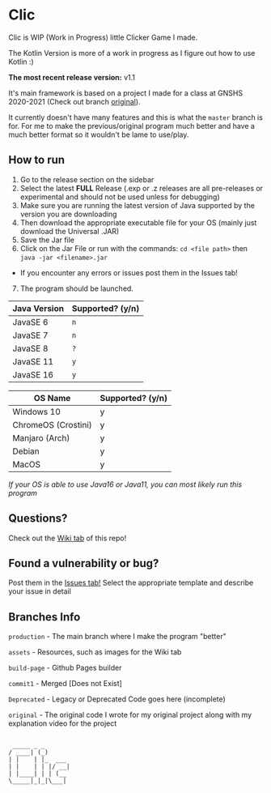 # Clic

Clic is WIP (Work in Progress) little Clicker Game I made.

The Kotlin Version is more of a work in progress as I figure out how to use Kotlin :)

**The most recent release version:** v1.1

It's main framework is based on a project I made for a class at GNSHS 2020-2021 (Check out branch [original](https://github.com/exoad/Clic/tree/original)).

It currently doesn't have many features and this is what the `master` branch is for. For me to make the previous/original program much better and have a much better format so it wouldn't be lame to use/play.

## How to run
1. Go to the release section on the sidebar
2. Select the latest **FULL** Release (.exp or .z releases are all pre-releases or experimental and should not be used unless for debugging)
3. Make sure you are running the latest version of Java supported by the version you are downloading
4. Then download the appropriate executable file for your OS (mainly just download the Universal .JAR)
5. Save the Jar file
6. Click on the Jar File or run with the commands: `cd <file path>` then `java -jar <filename>.jar`
- If you encounter any errors or issues post them in the Issues tab!
7. The program should be launched.

| Java Version | Supported? (y/n) |
| ------------ | ---------------- |
| JavaSE 6 | `n` |
| JavaSE 7 | `n` |
| JavaSE 8    | `?` |
| JavaSE 11 | `y` |
| JavaSE 16 | `y` |

| OS Name | Supported? (y/n) |
| ------- | ---------------- |
| Windows 10 | y |
| ChromeOS (Crostini) | y |
| Manjaro (Arch) | y |
| Debian | y |
| MacOS | y |

*If your OS is able to use Java16 or Java11, you can most likely run this program*

## Questions?
Check out the [Wiki tab](https://github.com/exoad/Clic/wiki) of this repo!

## Found a vulnerability or bug?
Post them in the [Issues tab!](https://github.com/exoad/Clic/issues) Select the appropriate template and describe your issue in detail

## Branches Info
`production` - The main branch where I make the program "better"

`assets` - Resources, such as images for the Wiki tab

`build-page` - Github Pages builder

`commit1` - Merged [Does not Exist]

`Deprecated` - Legacy or Deprecated Code goes here (incomplete)

`original` - The original code I wrote for my original project along with my explanation video for the project
  
  
  ```

   _____ _ _      
  / ____| (_)     
 | |    | |_  ___ 
 | |    | | |/ __|
 | |____| | | (__ 
  \_____|_|_|\___|
                  
                  
```
